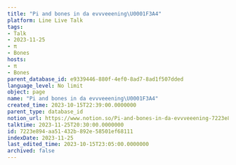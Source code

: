 ```yaml
---
title: "Pi and bones in da evvveeening\U0001F3A4"
platform: Line Live Talk
tags:
- Talk
- 2023-11-25
- π
- Bones
hosts:
- π
- Bones
parent_database_id: e9339446-880f-4ef0-8ad7-8ad1f507dded
language_level: No limit
object: page
name: "Pi and bones in da evvveeening\U0001F3A4"
created_time: 2023-10-15T22:39:00.0000000
parent_type: database_id
notion_url: https://www.notion.so/Pi-and-bones-in-da-evvveeening-7223e894aa51432b892e58501ef68111
talktime: 2023-11-25T20:30:00.0000000
id: 7223e894-aa51-432b-892e-58501ef68111
indexDate: 2023-11-25
last_edited_time: 2023-10-15T23:05:00.0000000
archived: false
---
```



   
   
   
   

   
























